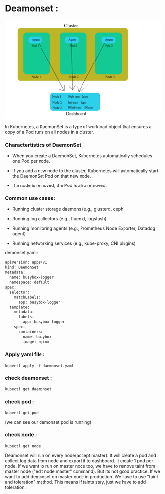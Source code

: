 # Deamonset :


![Image Alt](https://github.com/sheikhsalmanhossain/kubernetes/blob/8aac25b14d938c7f0fe7ea34657be5c674c2defe/kubernetes-resources/11-deamonset/demonset.jpg)


In Kubernetes, a DaemonSet is a type of workload object that ensures a copy of a Pod runs on all nodes in a cluster.

### Charactertistics of DaemonSet:

- When you create a DaemonSet, Kubernetes automatically schedules one Pod per node.

- If you add a new node to the cluster, Kubernetes will automatically start the DaemonSet Pod on that new node.

- If a node is removed, the Pod is also removed.

### Common use cases:

- Running cluster storage daemons (e.g., glusterd, ceph)

- Running log collectors (e.g., fluentd, logstash)

- Running monitoring agents (e.g., Prometheus Node Exporter, Datadog agent)

- Running networking services (e.g., kube-proxy, CNI plugins)




demonset.yaml:

```
apiVersion: apps/v1
kind: DaemonSet
metadata:
  name: busybox-logger
  namespace: default
spec:
  selector:
    matchLabels:
      app: busybox-logger
  template:
    metadata:
      labels:
        app: busybox-logger
    spec:
      containers:
      - name: busybox
        image: nginx
```

### Apply yaml file :
``` kubectl apply -f daemonset.yaml ```

### check deamonset :
``` kubectl get daemonset ```

### check pod :
``` kubectl get pod ```

(we can see our demonset pod is running)

### check node :
``` kubectl get node ```

Deamonset will run on every node(accept master). It will create a pod and collect log  data from node and export it to dashboard. It create 1 pod per node. If we want to run on master node too, we have to remove taint from master node ("edit node master" command). But its not good practice. If we want to add demonset on master node in production. We have to use "taint and toleration" method. This means if taints stay, just we have to add toleration.  
